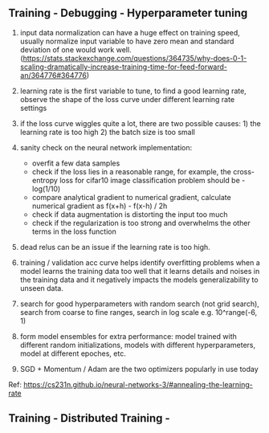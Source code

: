 ## Training - Debugging - Hyperparameter tuning


1. input data normalization can have a huge effect on training speed, usually normalize input variable to have zero mean and standard deviation of one would work well. (https://stats.stackexchange.com/questions/364735/why-does-0-1-scaling-dramatically-increase-training-time-for-feed-forward-an/364776#364776)

2. learning rate is the first variable to tune, to find a good learning rate, observe the shape of the loss curve under different learning rate settings

3. if the loss curve wiggles quite a lot, there are two possible causes: 1) the learning rate is too high 2) the batch size is too small 

4. sanity check on the neural network implementation:
    - overfit a few data samples
    - check if the loss lies in a reasonable range, for example, the cross-entropy loss for cifar10 image classification problem should be -log(1/10)
    - compare analytical gradient to numerical gradient, calculate numerical gradient as f(x+h) - f(x-h) / 2h
    - check if data augmentation is distorting the input too much
    - check if the regularization is too strong and overwhelms the other terms in the loss function
  
5. dead relus can be an issue if the learning rate is too high. 

6. training / validation acc curve helps identify overfitting problems when a model learns the training data too well that it learns details and noises in the training data and it negatively impacts the models generalizability to unseen data.

7. search for good hyperparameters with random search (not grid search), search from coarse to fine ranges, search in log scale e.g. 10^range(-6, 1)

8. form model ensembles for extra performance: model trained with different random initializations, models with different hyperparameters, model at different epoches, etc.

9. SGD + Momentum / Adam are the two optimizers popularly in use today

Ref: https://cs231n.github.io/neural-networks-3/#annealing-the-learning-rate

## Training - Distributed Training - 




